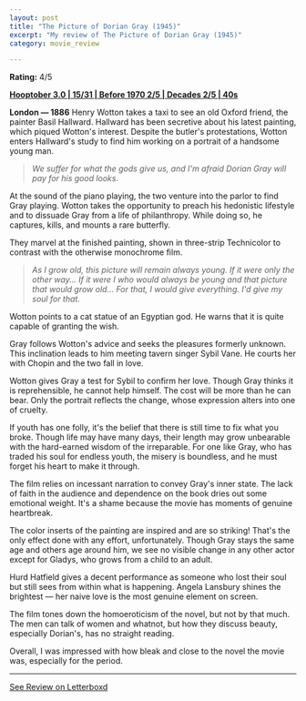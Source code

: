 ```yaml
---
layout: post
title: "The Picture of Dorian Gray (1945)"
excerpt: "My review of The Picture of Dorian Gray (1945)"
category: movie_review

---
```


**Rating:** 4/5

<b><a href="https://boxd.it/pRNoI/detail" rel="nofollow">Hooptober 3.0 | 15/31 | Before 1970 2/5 | Decades 2/5 | 40s</a></b>

<b>London — 1886</b>
Henry Wotton takes a taxi to see an old Oxford friend, the painter Basil Hallward. Hallward has been secretive about his latest painting, which piqued Wotton's interest. Despite the butler's protestations, Wotton enters Hallward's study to find him working on a portrait of a handsome young man.

<blockquote><i>We suffer for what the gods give us, and I'm afraid Dorian Gray will pay for his good looks.</i></blockquote>At the sound of the piano playing, the two venture into the parlor to find Gray playing. Wotton takes the opportunity to preach his hedonistic lifestyle and to dissuade Gray from a life of philanthropy. While doing so, he captures, kills, and mounts a rare butterfly.

They marvel at the finished painting, shown in three-strip Technicolor to contrast with the otherwise monochrome film.

<blockquote><i>As I grow old, this picture will remain always young. If it were only the other way... If it were I who would always be young and that picture that would grow old... For that, I would give everything. I'd give my soul for that.</i></blockquote>Wotton points to a cat statue of an Egyptian god. He warns that it is quite capable of granting the wish.

Gray follows Wotton's advice and seeks the pleasures formerly unknown. This inclination leads to him meeting tavern singer Sybil Vane. He courts her with Chopin and the two fall in love.

Wotton gives Gray a test for Sybil to confirm her love. Though Gray thinks it is reprehensible, he cannot help himself. The cost will be more than he can bear. Only the portrait reflects the change, whose expression alters into one of cruelty.

If youth has one folly, it's the belief that there is still time to fix what you broke. Though life may have many days, their length may grow unbearable with the hard-earned wisdom of the irreparable. For one like Gray, who has traded his soul for endless youth, the misery is boundless, and he must forget his heart to make it through.

The film relies on incessant narration to convey Gray's inner state. The lack of faith in the audience and dependence on the book dries out some emotional weight. It's a shame because the movie has moments of genuine heartbreak.

The color inserts of the painting are inspired and are so striking! That's the only effect done with any effort, unfortunately. Though Gray stays the same age and others age around him, we see no visible change in any other actor except for Gladys, who grows from a child to an adult.

Hurd Hatfield gives a decent performance as someone who lost their soul but still sees from within what is happening. Angela Lansbury shines the brightest — her naive love is the most genuine element on screen.

The film tones down the homoeroticism of the novel, but not by that much. The men can talk of women and whatnot, but how they discuss beauty, especially Dorian's, has no straight reading.

Overall, I was impressed with how bleak and close to the novel the movie was, especially for the period.

<hr>

[See Review on Letterboxd](https://boxd.it/6GQR0t)
